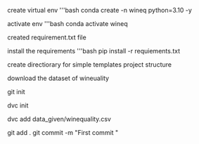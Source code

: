create virtual env
'''bash
conda create -n wineq python=3.10 -y

activate env 
'''bash
conda activate wineq

created requirement.txt file

install the requirements
'''bash
pip install -r requiements.txt

create directiorary for simple templates project structure 

download the dataset of wineuality 

git init

dvc init

dvc add data_given/winequality.csv

git add .
git commit -m "First commit "
